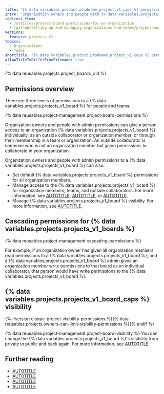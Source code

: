 ```yaml
---
title: '{% data variables.product.prodname_project_v1_caps %} permissions for an organization'
intro: 'Organization owners and people with {% data variables.projects.projects_v1_board %} admin permissions can customize who has read, write, and admin permissions to your organization’s {% data variables.projects.projects_v1_boards %}.'
redirect_from:
  - /articles/project-board-permissions-for-an-organization
  - /github/setting-up-and-managing-organizations-and-teams/project-board-permissions-for-an-organization
versions:
  feature: projects-v1
topics:
  - Organizations
  - Teams
shortTitle: '{% data variables.product.prodname_project_v1_caps %} permissions'
allowTitleToDifferFromFilename: true
---
```


{% data reusables.projects.project_boards_old %}

## Permissions overview

There are three levels of permissions to a {% data variables.projects.projects_v1_board %} for people and teams:

{% data reusables.project-management.project-board-permissions %}

Organization owners and people with admin permissions can give a person access to an organization {% data variables.projects.projects_v1_board %} individually, as an outside collaborator or organization member, or through their membership in a team or organization. An outside collaborator is someone who is not an organization member but given permissions to collaborate in your organization.

Organization owners and people with admin permissions to a {% data variables.projects.projects_v1_board %} can also:
* Set default {% data variables.projects.projects_v1_board %} permissions for all organization members.
* Manage access to the {% data variables.projects.projects_v1_board %} for organization members, teams, and outside collaborators. For more information, see [AUTOTITLE](/organizations/managing-access-to-your-organizations-project-boards/managing-team-access-to-an-organization-project-board), [AUTOTITLE](/organizations/managing-access-to-your-organizations-project-boards/managing-an-individuals-access-to-an-organization-project-board), or [AUTOTITLE](/organizations/managing-access-to-your-organizations-project-boards/managing-access-to-a-project-board-for-organization-members).
* Manage {% data variables.projects.projects_v1_board %} visibility. For more information, see [AUTOTITLE](/organizations/managing-access-to-your-organizations-project-boards/managing-access-to-a-project-board-for-organization-members).

## Cascading permissions for {% data variables.projects.projects_v1_boards %}

{% data reusables.project-management.cascading-permissions %}

For example, if an organization owner has given all organization members read permissions to a {% data variables.projects.projects_v1_board %}, and a {% data variables.projects.projects_v1_board %} admin gives an organization member write permissions to that board as an individual collaborator, that person would have write permissions to the {% data variables.projects.projects_v1_board %}.

## {% data variables.projects.projects_v1_board_caps %} visibility

{% ifversion classic-project-visibility-permissions %}{% data reusables.projects.owners-can-limit-visibility-permissions %}{% endif %}

{% data reusables.project-management.project-board-visibility %} You can change the {% data variables.projects.projects_v1_board %}'s visibility from private to public and back again. For more information, see [AUTOTITLE](/issues/organizing-your-work-with-project-boards/managing-project-boards/changing-project-board-visibility).

## Further reading

* [AUTOTITLE](/issues/organizing-your-work-with-project-boards/managing-project-boards/changing-project-board-visibility)
* [AUTOTITLE](/organizations/managing-access-to-your-organizations-project-boards/managing-an-individuals-access-to-an-organization-project-board)
* [AUTOTITLE](/organizations/managing-access-to-your-organizations-project-boards/managing-team-access-to-an-organization-project-board)
* [AUTOTITLE](/organizations/managing-access-to-your-organizations-project-boards/managing-access-to-a-project-board-for-organization-members)
